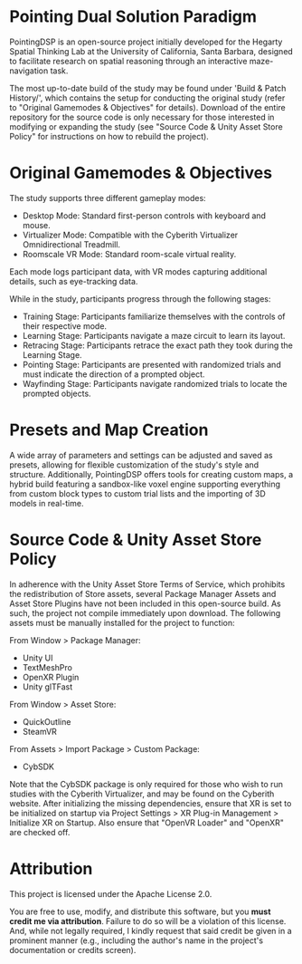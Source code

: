 # Pointing Dual Solution Paradigm
PointingDSP is an open-source project initially developed for the Hegarty Spatial Thinking Lab at the University of California, Santa Barbara, designed to facilitate research on spatial reasoning through an interactive maze-navigation task.

The most up-to-date build of the study may be found under 'Build & Patch History/', which contains the setup for conducting the original study (refer to "Original Gamemodes & Objectives" for details). Download of the entire repository for the source code is only necessary for those interested in modifying or expanding the study (see "Source Code & Unity Asset Store Policy" for instructions on how to rebuild the project).

# Original Gamemodes & Objectives
The study supports three different gameplay modes:
- Desktop Mode: Standard first-person controls with keyboard and mouse.
- Virtualizer Mode: Compatible with the Cyberith Virtualizer Omnidirectional Treadmill.
- Roomscale VR Mode: Standard room-scale virtual reality.

Each mode logs participant data, with VR modes capturing additional details, such as eye-tracking data. 

While in the study, participants progress through the following stages:
- Training Stage: Participants familiarize themselves with the controls of their respective mode.
- Learning Stage: Participants navigate a maze circuit to learn its layout.
- Retracing Stage: Participants retrace the exact path they took during the Learning Stage.
- Pointing Stage: Participants are presented with randomized trials and must indicate the direction of a prompted object.
- Wayfinding Stage: Participants navigate randomized trials to locate the prompted objects.

# Presets and Map Creation
A wide array of parameters and settings can be adjusted and saved as presets, allowing for flexible customization of the study's style and structure.
Additionally, PointingDSP offers tools for creating custom maps, a hybrid build featuring a sandbox-like voxel engine supporting everything from custom block types to custom trial lists and the importing of 3D models in real-time.

# Source Code & Unity Asset Store Policy
In adherence with the Unity Asset Store Terms of Service, which prohibits the redistribution of Store assets, several Package Manager Assets and Asset Store Plugins have not been included in this open-source build. As such, the project not compile immediately upon download. The following assets must be manually installed for the project to function:

From Window > Package Manager:
- Unity UI
- TextMeshPro
- OpenXR Plugin
- Unity glTFast 

From Window > Asset Store:
- QuickOutline
- SteamVR

From Assets > Import Package > Custom Package:
- CybSDK

Note that the CybSDK package is only required for those who wish to run studies with the Cyberith Virtualizer, and may be found on the Cyberith website.
After initializing the missing dependencies, ensure that XR is set to be initialized on startup via Project Settings > XR Plug-in Management > Initialize XR on Startup. Also ensure that "OpenVR Loader" and "OpenXR" are checked off.

# Attribution
This project is licensed under the Apache License 2.0. 

You are free to use, modify, and distribute this software, but you **must credit me via attribution**. Failure to do so will be a violation of this license. 
And, while not legally required, I kindly request that said credit be given in a prominent manner (e.g., including the author's name in the project's documentation or credits screen).